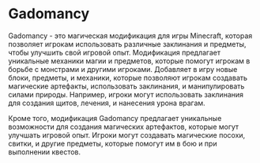 # Gadomancy
Gadomancy - это магическая модификация для игры Minecraft, которая позволяет игрокам использовать различные заклинания и предметы, чтобы улучшить свой игровой опыт. Модификация предлагает уникальные механики магии и предметов, которые помогут игрокам в борьбе с монстрами и другими игроками.
Добавляет в игру новые блоки, предметы, и механики, которые позволяют игрокам создавать магические артефакты, использовать заклинания, и манипулировать силами природы. Например, игроки могут использовать заклинания для создания щитов, лечения, и нанесения урона врагам.

Кроме того, модификация Gadomancy предлагает уникальные возможности для создания магических артефактов, которые могут улучшать игровой опыт. Игроки могут создавать магические посохи, свитки, и другие предметы, которые помогут им в бою и при выполнении квестов.

